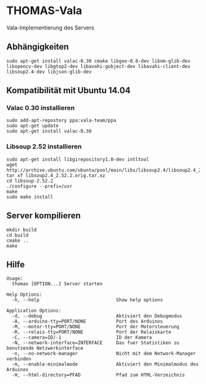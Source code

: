 # THOMAS-Vala
Vala-Implementierung des Servers

## Abhängigkeiten
`sudo apt-get install valac-0.30 cmake libgee-0.8-dev libnm-glib-dev libopencv-dev libgtop2-dev libavahi-gobject-dev libavahi-client-dev libsoup2.4-dev libjson-glib-dev`

## Kompatibilität mit Ubuntu 14.04
### Valac 0.30 installieren
```
sudo add-apt-repostory ppa:vala-team/ppa
sudo apt-get update
sudo apt-get install valac-0.30
```

### Libsoup 2.52 installieren
```
sudo apt-get install libgirepository1.0-dev intltool
wget http://archive.ubuntu.com/ubuntu/pool/main/libs/libsoup2.4/libsoup2.4_2.52.2.orig.tar.xz
tar xf libsoup2.4_2.52.2.orig.tar.xz
cd libsoup-2.52.2
./configure --prefi=/usr
make
sudo make install
```

## Server kompilieren
```
mkdir build
cd build
cmake ..
make
```

## Hilfe
```
Usage:
  thomas [OPTION...] Server starten

Help Options:
  -h, --help                            Show help options

Application Options:
  -d, --debug                           Aktiviert den Debugmodus
  -A, --arduino-tty=PORT/NONE           Port des Arduinos
  -M, --motor-tty=PORT/NONE             Port der Motorsteuerung
  -R, --relais-tty=PORT/NONE            Port der Relaiskarte
  -C, --camera=ID/-1                    ID der Kamera
  -N, --network-interface=INTERFACE     Das fuer Statistiken zu benutzende Netzwerkinterface
  -n, --no-network-manager              Nicht mit dem Network-Manager verbinden
  -m, --enable-minimalmode              Aktiviert den Minimalmodus des Arduinos
  -H, --html-directory=PFAD             Pfad zum HTML-Verzeichnis
```
